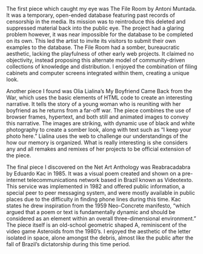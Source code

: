 ﻿The first piece which caught my eye was The File Room by Antoni Muntada. It was a temporary, open-ended database featuring past records of censorship in the media. Its mission was to reintroduce this deleted and suppressed material back into the public eye. The project had a glaring problem however, it was near impossible for the database to be completed on its own. This led the artist to invite its visitors to submit their own examples to the database. The File Room had a somber, bureaucratic aesthetic, lacking the playfulness of other early web projects.  It claimed no objectivity, instead proposing this alternate model of community-driven collections of knowledge and distribution. I enjoyed the combination of filing cabinets and computer screens integrated within them, creating a unique look. 

Another piece I found was Olia Lialina’s My Boyfriend Came Back from the War, which uses the basic elements of HTML code to create an interesting narrative. It tells the story of a young woman who is reuniting with her boyfriend as he returns from a far-off war. The piece combines the use of browser frames, hypertext, and both still and animated images to convey this narrative. The images are striking, with dynamic use of black and white photography to create a somber look, along with text such as “I keep your photo here.” Lialina uses the web to challenge our understandings of the how our memory is organized. What is really interesting is she considers any and all remakes and remixes of her projects to be official extension of the piece. 

The final piece I discovered on the Net Art Anthology was Reabracadabra by Eduardo Kac in 1985. It was a visual poem created and shown on a pre-internet telecommunications network based in Brazil known as Videotexto. This service was implemented in 1982 and offered public information, a special peer to peer messaging system, and were mostly available in public places due to the difficulty in finding phone lines during this time. Kac states he drew inspiration from the 1959 Neo-Concrete manifesto, “which argued that a poem or text is fundamentally dynamic and should be considered as an element within an overall three-dimensional environment.” The piece itself is an old-school geometric shaped A, reminiscent of the video game Asteroids from the 1980’s. I enjoyed the aesthetic of the letter isolated in space, alone amongst the debris, almost like the public after the fall of Brazil’s dictatorship during this time period. 
